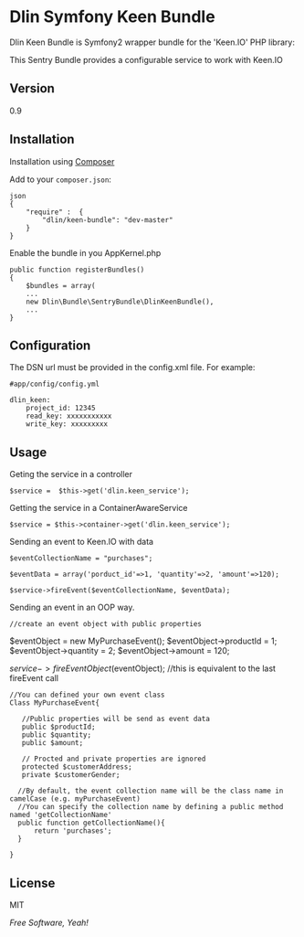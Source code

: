Dlin Symfony Keen Bundle
=========

Dlin Keen Bundle is Symfony2 wrapper bundle for the 'Keen.IO' PHP library:


This Sentry Bundle provides a configurable service to work with Keen.IO



Version
--------------

0.9



Installation
--------------


Installation using [Composer](http://getcomposer.org/)

Add to your `composer.json`:


    json
    {
        "require" :  {
            "dlin/keen-bundle": "dev-master"
        }
    }


Enable the bundle in you AppKernel.php


    public function registerBundles()
    {
        $bundles = array(
        ...
        new Dlin\Bundle\SentryBundle\DlinKeenBundle(),
        ...
    }


Configuration
--------------

The DSN url must be provided in the config.xml file. For example:

    #app/config/config.yml

    dlin_keen:
        project_id: 12345
        read_key: xxxxxxxxxxx
        write_key: xxxxxxxxx


Usage
--------------

Geting the service in a controller

    $service =  $this->get('dlin.keen_service');

Getting the service in a ContainerAwareService

    $service = $this->container->get('dlin.keen_service');

Sending an event to Keen.IO with data

    $eventCollectionName = "purchases";

    $eventData = array('porduct_id'=>1, 'quantity'=>2, 'amount'=>120);

    $service->fireEvent($eventCollectionName, $eventData);


Sending an event in an OOP way.


    //create an event object with public properties
   $eventObject = new MyPurchaseEvent();
   $eventObject->productId = 1;
   $eventObject->quantity = 2;
   $eventObject->amount = 120;


   $service->fireEventObject($eventObject); //this is equivalent to the last fireEvent call



    //You can defined your own event class
    Class MyPurchaseEvent{

       //Public properties will be send as event data
       public $productId;
       public $quantity;
       public $amount;

       // Procted and private properties are ignored
       protected $customerAddress;
       private $customerGender;

      //By default, the event collection name will be the class name in camelCase (e.g. myPurchaseEvent)
      //You can specify the collection name by defining a public method named 'getCollectionName'
      public function getCollectionName(){
          return 'purchases';
      }

    }




License
-

MIT

*Free Software, Yeah!*


